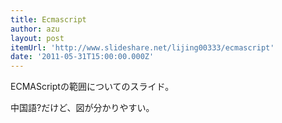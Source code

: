 ```yaml
---
title: Ecmascript
author: azu
layout: post
itemUrl: 'http://www.slideshare.net/lijing00333/ecmascript'
date: '2011-05-31T15:00:00.000Z'
---
```

ECMAScriptの範囲についてのスライド。

中国語?だけど、図が分かりやすい。
